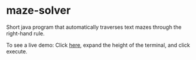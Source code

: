 # maze-solver
Short java program that automatically traverses text mazes through the right-hand rule.

To see a live demo: Click [here](http://goo.gl/uj6BZp), expand the height of the terminal, and click execute.
